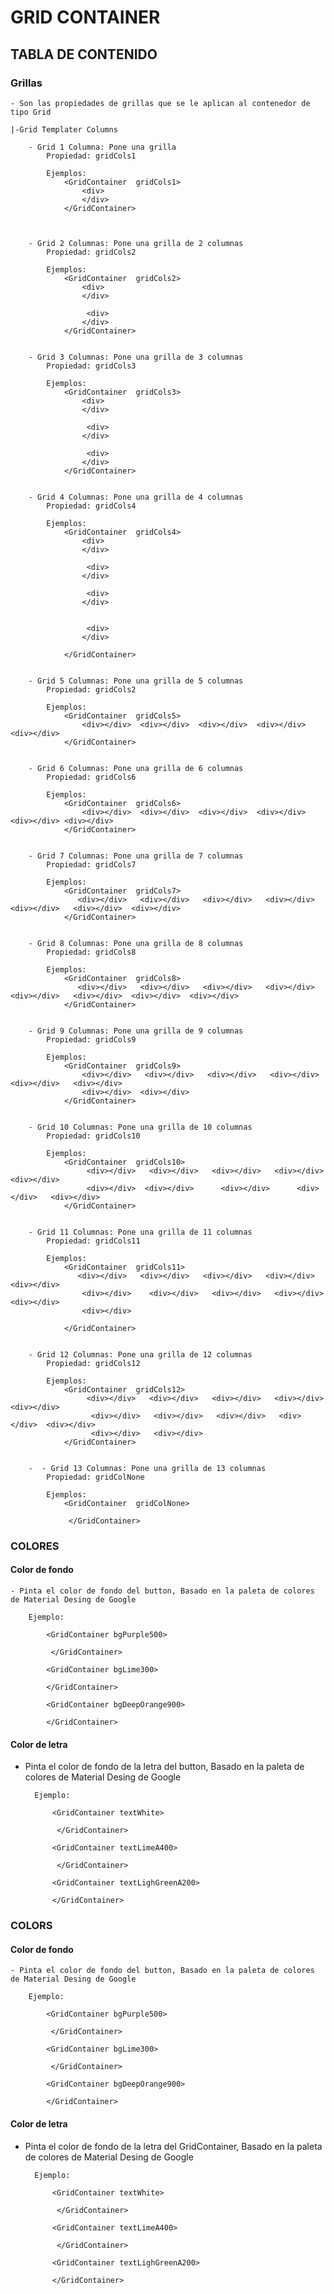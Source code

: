 
# GRID CONTAINER

## TABLA DE CONTENIDO

### Grillas

    - Son las propiedades de grillas que se le aplican al contenedor de tipo Grid

    |-Grid Templater Columns

        - Grid 1 Columna: Pone una grilla 
            Propiedad: gridCols1

            Ejemplos:
                <GridContainer  gridCols1>
                    <div>
                    </div>
                </GridContainer>


        
        - Grid 2 Columnas: Pone una grilla de 2 columnas
            Propiedad: gridCols2

            Ejemplos:
                <GridContainer  gridCols2>
                    <div>
                    </div>

                     <div>
                    </div>
                </GridContainer>


        - Grid 3 Columnas: Pone una grilla de 3 columnas
            Propiedad: gridCols3

            Ejemplos:
                <GridContainer  gridCols3>
                    <div>
                    </div>

                     <div>
                    </div>

                     <div>
                    </div>
                </GridContainer>


        - Grid 4 Columnas: Pone una grilla de 4 columnas
            Propiedad: gridCols4

            Ejemplos:
                <GridContainer  gridCols4>
                    <div>
                    </div>

                     <div>
                    </div>

                     <div>
                    </div>


                     <div>
                    </div>

                </GridContainer>


        - Grid 5 Columnas: Pone una grilla de 5 columnas
            Propiedad: gridCols2

            Ejemplos:
                <GridContainer  gridCols5>
                    <div></div>  <div></div>  <div></div>  <div></div>  <div></div>
                </GridContainer>


        - Grid 6 Columnas: Pone una grilla de 6 columnas
            Propiedad: gridCols6

            Ejemplos:
                <GridContainer  gridCols6>
                    <div></div>  <div></div>  <div></div>  <div></div>  <div></div> <div></div>
                </GridContainer>


        - Grid 7 Columnas: Pone una grilla de 7 columnas
            Propiedad: gridCols7

            Ejemplos:
                <GridContainer  gridCols7>
                   <div></div>   <div></div>   <div></div>   <div></div>   <div></div>   <div></div>  <div></div>
                </GridContainer>


        - Grid 8 Columnas: Pone una grilla de 8 columnas
            Propiedad: gridCols8

            Ejemplos:
                <GridContainer  gridCols8>
                   <div></div>   <div></div>   <div></div>   <div></div>   <div></div>   <div></div>  <div></div>  <div></div>
                </GridContainer>


        - Grid 9 Columnas: Pone una grilla de 9 columnas
            Propiedad: gridCols9

            Ejemplos:
                <GridContainer  gridCols9>
                    <div></div>   <div></div>   <div></div>   <div></div>   <div></div>   <div></div>  
                    <div></div>  <div></div>
                </GridContainer>


        - Grid 10 Columnas: Pone una grilla de 10 columnas
            Propiedad: gridCols10

            Ejemplos:
                <GridContainer  gridCols10>
                     <div></div>   <div></div>   <div></div>   <div></div>   <div></div>   
                     <div></div>  <div></div>      <div></div>      <div></div>   <div></div>   
                </GridContainer>


        - Grid 11 Columnas: Pone una grilla de 11 columnas
            Propiedad: gridCols11

            Ejemplos:
                <GridContainer  gridCols11>
                   <div></div>   <div></div>   <div></div>   <div></div>   <div></div>   
                    <div></div>    <div></div>   <div></div>   <div></div>  <div></div>   
                    <div></div>  
                      
                </GridContainer>


        - Grid 12 Columnas: Pone una grilla de 12 columnas
            Propiedad: gridCols12

            Ejemplos:
                <GridContainer  gridCols12>
                     <div></div>   <div></div>   <div></div>   <div></div>   <div></div>      
                      <div></div>   <div></div>   <div></div>   <div></div>  <div></div> 
                      <div></div>   <div></div> 
                </GridContainer>


        -  - Grid 13 Columnas: Pone una grilla de 13 columnas
            Propiedad: gridColNone

            Ejemplos:
                <GridContainer  gridColNone>

                 </GridContainer>


        

### COLORES

#### Color de fondo

    - Pinta el color de fondo del button, Basado en la paleta de colores de Material Desing de Google

        Ejemplo:

            <GridContainer bgPurple500> 

             </GridContainer>

            <GridContainer bgLime300> 

            </GridContainer>

            <GridContainer bgDeepOrange900>
            
            </GridContainer>

#### Color de letra

- Pinta el color de fondo de la letra del button, Basado en la paleta de colores de Material Desing de Google

        Ejemplo:

            <GridContainer textWhite> 
            
             </GridContainer>

            <GridContainer textLimeA400>
            
             </GridContainer>

            <GridContainer textLighGreenA200>
            
            </GridContainer>

### COLORS

#### Color de fondo

    - Pinta el color de fondo del button, Basado en la paleta de colores de Material Desing de Google

        Ejemplo:

            <GridContainer bgPurple500> 

             </GridContainer>

            <GridContainer bgLime300> 
            
             </GridContainer>

            <GridContainer bgDeepOrange900> 
            
            </GridContainer>

#### Color de letra

- Pinta el color de fondo de la letra del GridContainer, Basado en la paleta de colores de Material Desing de Google

        Ejemplo:

            <GridContainer textWhite> 

             </GridContainer>

            <GridContainer textLimeA400> 
            
             </GridContainer>

            <GridContainer textLighGreenA200>
            
            </GridContainer>
